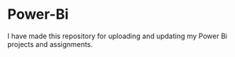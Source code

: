 # Power-Bi
I have made this repository for uploading and updating my Power Bi projects and assignments. 
